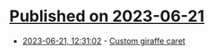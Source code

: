 # [Published on 2023-06-21](index.md)

* [2023-06-21, 12:31:02](https://lobste.rs/s/juqljx/custom_giraffe_caret) - [Custom giraffe caret](https://muffinman.io/blog/custom-giraffe-caret/)
